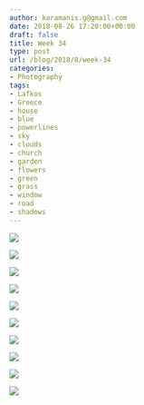 ```yaml
---
author: karamanis.g@gmail.com
date: 2018-08-26 17:20:00+00:00
draft: false
title: Week 34
type: post
url: /blog/2018/8/week-34
categories:
- Photography
tags:
- Lafkos
- Greece
- house
- blue
- powerlines
- sky
- clouds
- church
- garden
- flowers
- green
- grass
- window
- road
- shadows
---
```




  
   ![](https://images.squarespace-cdn.com/content/v1/4f3f61bae4b063b909445965/1535282513986-QO3XR4KMSQXICQWYUGLG/ke17ZwdGBToddI8pDm48kK60W-ob1oA2Fm-j4E_9NQB7gQa3H78H3Y0txjaiv_0fDoOvxcdMmMKkDsyUqMSsMWxHk725yiiHCCLfrh8O1z4YTzHvnKhyp6Da-NYroOW3ZGjoBKy3azqku80C789l0kD6Ec8Uq9YczfrzwR7e2Mh5VMMOxnTbph8FXiclivDQnof69TlCeE0rAhj6HUpXkw/IMG_0277.jpg?format=original)

  

  
   ![](https://images.squarespace-cdn.com/content/v1/4f3f61bae4b063b909445965/1535282488973-KQGYHLKC0NSDEMQ5PZ3V/ke17ZwdGBToddI8pDm48kDHPSfPanjkWqhH6pl6g5ph7gQa3H78H3Y0txjaiv_0fDoOvxcdMmMKkDsyUqMSsMWxHk725yiiHCCLfrh8O1z4YTzHvnKhyp6Da-NYroOW3ZGjoBKy3azqku80C789l0mwONMR1ELp49Lyc52iWr5dNb1QJw9casjKdtTg1_-y4jz4ptJBmI9gQmbjSQnNGng/IMG_0273.jpg?format=original)

  

  
   ![](https://images.squarespace-cdn.com/content/v1/4f3f61bae4b063b909445965/1535282449058-HAJ6XRR9PZU3B5C2ZALH/ke17ZwdGBToddI8pDm48kF9aEDQaTpZHfWEO2zppK7Z7gQa3H78H3Y0txjaiv_0fDoOvxcdMmMKkDsyUqMSsMWxHk725yiiHCCLfrh8O1z5QPOohDIaIeljMHgDF5CVlOqpeNLcJ80NK65_fV7S1UX7HUUwySjcPdRBGehEKrDf5zebfiuf9u6oCHzr2lsfYZD7bBzAwq_2wCJyqgJebgg/IMG_0259.jpg?format=original)

  

  
   ![](https://images.squarespace-cdn.com/content/v1/4f3f61bae4b063b909445965/1535282495038-5B4QP1PLJIZ56X4XCC7R/ke17ZwdGBToddI8pDm48kK60W-ob1oA2Fm-j4E_9NQB7gQa3H78H3Y0txjaiv_0fDoOvxcdMmMKkDsyUqMSsMWxHk725yiiHCCLfrh8O1z4YTzHvnKhyp6Da-NYroOW3ZGjoBKy3azqku80C789l0kD6Ec8Uq9YczfrzwR7e2Mh5VMMOxnTbph8FXiclivDQnof69TlCeE0rAhj6HUpXkw/IMG_0274.jpg?format=original)

  

  
   ![](https://images.squarespace-cdn.com/content/v1/4f3f61bae4b063b909445965/1535282465224-XZY1AD9WI3625FSBQ8GW/ke17ZwdGBToddI8pDm48kNPKVmbt05aEWnErXou3fDl7gQa3H78H3Y0txjaiv_0fDoOvxcdMmMKkDsyUqMSsMWxHk725yiiHCCLfrh8O1z4YTzHvnKhyp6Da-NYroOW3ZGjoBKy3azqku80C789l0tb-hnCqoepq4X8c1traqO_6-8vaS3UGENu9QP5pfFlLbyLeIY6QzmBTG9h7XCKkkQ/IMG_0272+2.jpg?format=original)

  

  
   ![](https://images.squarespace-cdn.com/content/v1/4f3f61bae4b063b909445965/1535282444673-KXQSA8V0ELUS03Z7PYSF/ke17ZwdGBToddI8pDm48kDHPSfPanjkWqhH6pl6g5ph7gQa3H78H3Y0txjaiv_0fDoOvxcdMmMKkDsyUqMSsMWxHk725yiiHCCLfrh8O1z4YTzHvnKhyp6Da-NYroOW3ZGjoBKy3azqku80C789l0mwONMR1ELp49Lyc52iWr5dNb1QJw9casjKdtTg1_-y4jz4ptJBmI9gQmbjSQnNGng/IMG_0256.jpg?format=original)

  

  
   ![](https://images.squarespace-cdn.com/content/v1/4f3f61bae4b063b909445965/1535282506993-12FUJP0QET00VRTQUEG7/ke17ZwdGBToddI8pDm48kDHPSfPanjkWqhH6pl6g5ph7gQa3H78H3Y0txjaiv_0fDoOvxcdMmMKkDsyUqMSsMWxHk725yiiHCCLfrh8O1z4YTzHvnKhyp6Da-NYroOW3ZGjoBKy3azqku80C789l0mwONMR1ELp49Lyc52iWr5dNb1QJw9casjKdtTg1_-y4jz4ptJBmI9gQmbjSQnNGng/IMG_0276.jpg?format=original)

  

  
   ![](https://images.squarespace-cdn.com/content/v1/4f3f61bae4b063b909445965/1535282460663-JTRYWAOIJ4CMNOZ43JHQ/ke17ZwdGBToddI8pDm48kK60W-ob1oA2Fm-j4E_9NQB7gQa3H78H3Y0txjaiv_0fDoOvxcdMmMKkDsyUqMSsMWxHk725yiiHCCLfrh8O1z4YTzHvnKhyp6Da-NYroOW3ZGjoBKy3azqku80C789l0kD6Ec8Uq9YczfrzwR7e2Mh5VMMOxnTbph8FXiclivDQnof69TlCeE0rAhj6HUpXkw/IMG_0268.jpg?format=original)

  

  
   ![](https://images.squarespace-cdn.com/content/v1/4f3f61bae4b063b909445965/1535282448070-8X26MNSXACK8AOIQ5R7X/ke17ZwdGBToddI8pDm48kDHPSfPanjkWqhH6pl6g5ph7gQa3H78H3Y0txjaiv_0fDoOvxcdMmMKkDsyUqMSsMWxHk725yiiHCCLfrh8O1z4YTzHvnKhyp6Da-NYroOW3ZGjoBKy3azqku80C789l0mwONMR1ELp49Lyc52iWr5dNb1QJw9casjKdtTg1_-y4jz4ptJBmI9gQmbjSQnNGng/IMG_0243.jpg?format=original)

  

  
   ![](https://images.squarespace-cdn.com/content/v1/4f3f61bae4b063b909445965/1535282523982-TW745MUN6DPJGW6X3WXV/ke17ZwdGBToddI8pDm48kK60W-ob1oA2Fm-j4E_9NQB7gQa3H78H3Y0txjaiv_0fDoOvxcdMmMKkDsyUqMSsMWxHk725yiiHCCLfrh8O1z4YTzHvnKhyp6Da-NYroOW3ZGjoBKy3azqku80C789l0kD6Ec8Uq9YczfrzwR7e2Mh5VMMOxnTbph8FXiclivDQnof69TlCeE0rAhj6HUpXkw/IMG_0284.jpg?format=original)

  


